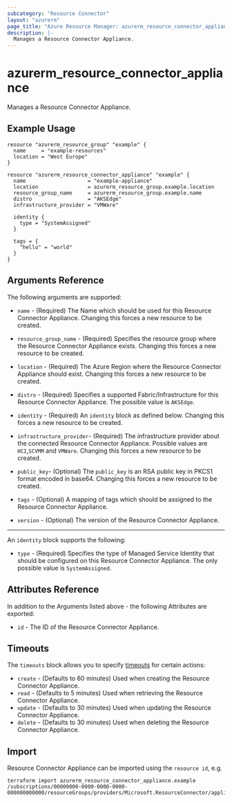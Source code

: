 ```yaml
---
subcategory: "Resource Connector"
layout: "azurerm"
page_title: "Azure Resource Manager: azurerm_resource_connector_appliance"
description: |-
  Manages a Resource Connector Appliance.
---
```


# azurerm_resource_connector_appliance

Manages a Resource Connector Appliance.

## Example Usage

```hcl
resource "azurerm_resource_group" "example" {
  name     = "example-resources"
  location = "West Europe"
}

resource "azurerm_resource_connector_appliance" "example" {
  name                    = "example-appliance"
  location                = azurerm_resource_group.example.location
  resource_group_name     = azurerm_resource_group.example.name
  distro                  = "AKSEdge"
  infrastructure_provider = "VMWare"

  identity {
    type = "SystemAssigned"
  }

  tags = {
    "hello" = "world"
  }
}
```

## Arguments Reference

The following arguments are supported:

* `name` - (Required) The Name which should be used for this Resource Connector Appliance. Changing this forces a new resource to be created.

* `resource_group_name` - (Required) Specifies the resource group where the Resource Connector Appliance exists. Changing this forces a new resource to be created.

* `location` - (Required) The Azure Region where the Resource Connector Appliance should exist. Changing this forces a new resource to be created.

* `distro` - (Required) Specifies a supported Fabric/Infrastructure for this Resource Connector Appliance. The possible value is `AKSEdge`.

* `identity` - (Required) An `identity` block as defined below. Changing this forces a new resource to be created.

* `infrastructure_provider`- (Required) The infrastructure provider about the connected Resource Connector Appliance. Possible values are `HCI`,`SCVMM` and `VMWare`. Changing this forces a new resource to be created.

* `public_key`- (Optional) The `public_key` is an RSA public key in PKCS1 format encoded in base64. Changing this forces a new resource to be created.

* `tags` - (Optional) A mapping of tags which should be assigned to the Resource Connector Appliance.

* `version` - (Optional) The version of the Resource Connector Appliance.

---

An `identity` block supports the following:

* `type` - (Required) Specifies the type of Managed Service Identity that should be configured on this Resource Connector Appliance. The only possible value is `SystemAssigned`.


## Attributes Reference

In addition to the Arguments listed above - the following Attributes are exported: 

* `id` - The ID of the Resource Connector Appliance.

## Timeouts

The `timeouts` block allows you to specify [timeouts](https://www.terraform.io/language/resources/syntax#operation-timeouts) for certain actions:

* `create` - (Defaults to 60 minutes) Used when creating the Resource Connector Appliance.
* `read` - (Defaults to 5 minutes) Used when retrieving the Resource Connector Appliance.
* `update` - (Defaults to 30 minutes) Used when updating the Resource Connector Appliance.
* `delete` - (Defaults to 30 minutes) Used when deleting the Resource Connector Appliance.

## Import

Resource Connector Appliance can be imported using the `resource id`, e.g.

```shell
terraform import azurerm_resource_connector_appliance.example /subscriptions/00000000-0000-0000-0000-000000000000/resourceGroups/providers/Microsoft.ResourceConnector/appliances/appliancesExample
```
